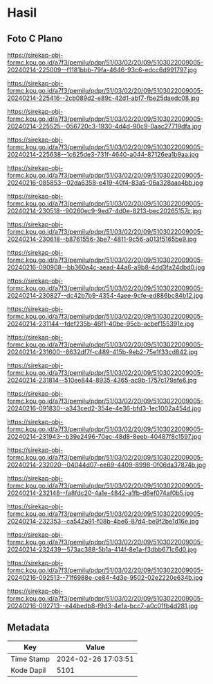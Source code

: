 # Hasil

## Foto C Plano

https://sirekap-obj-formc.kpu.go.id/a7f3/pemilu/pdpr/51/03/02/20/09/5103022009005-20240214-225009--f1181bbb-79fa-4646-93c6-edcc6d991797.jpg

https://sirekap-obj-formc.kpu.go.id/a7f3/pemilu/pdpr/51/03/02/20/09/5103022009005-20240214-225416--2cb089d2-e89c-42d1-abf7-fbe25daedc08.jpg

https://sirekap-obj-formc.kpu.go.id/a7f3/pemilu/pdpr/51/03/02/20/09/5103022009005-20240214-225525--056720c3-1930-4d4d-90c9-0aac27719dfa.jpg

https://sirekap-obj-formc.kpu.go.id/a7f3/pemilu/pdpr/51/03/02/20/09/5103022009005-20240214-225638--1c625de3-731f-4640-a044-87126ea1b9aa.jpg

https://sirekap-obj-formc.kpu.go.id/a7f3/pemilu/pdpr/51/03/02/20/09/5103022009005-20240216-085853--02da6358-e419-40f4-83a5-06a328aaa4bb.jpg

https://sirekap-obj-formc.kpu.go.id/a7f3/pemilu/pdpr/51/03/02/20/09/5103022009005-20240214-230518--90260ec9-9ed7-4d0e-8213-bec20265157c.jpg

https://sirekap-obj-formc.kpu.go.id/a7f3/pemilu/pdpr/51/03/02/20/09/5103022009005-20240214-230618--b8761556-3be7-4811-9c56-a013f5165be9.jpg

https://sirekap-obj-formc.kpu.go.id/a7f3/pemilu/pdpr/51/03/02/20/09/5103022009005-20240216-090908--bb360a4c-aead-44a6-a9b8-4dd3fa24dbd0.jpg

https://sirekap-obj-formc.kpu.go.id/a7f3/pemilu/pdpr/51/03/02/20/09/5103022009005-20240214-230827--dc42b7b9-4354-4aee-9cfe-ed886bc84b12.jpg

https://sirekap-obj-formc.kpu.go.id/a7f3/pemilu/pdpr/51/03/02/20/09/5103022009005-20240214-231144--fdef235b-46f1-40be-95cb-acbef155391e.jpg

https://sirekap-obj-formc.kpu.go.id/a7f3/pemilu/pdpr/51/03/02/20/09/5103022009005-20240214-231600--8632df7f-c489-415b-9eb2-75e1f33cd842.jpg

https://sirekap-obj-formc.kpu.go.id/a7f3/pemilu/pdpr/51/03/02/20/09/5103022009005-20240214-231814--510ee844-8935-4365-ac9b-1757c179afe6.jpg

https://sirekap-obj-formc.kpu.go.id/a7f3/pemilu/pdpr/51/03/02/20/09/5103022009005-20240216-091830--a343ced2-354e-4e36-bfd3-1ec1002a454d.jpg

https://sirekap-obj-formc.kpu.go.id/a7f3/pemilu/pdpr/51/03/02/20/09/5103022009005-20240214-231943--b39e2496-70ec-48d8-8eeb-40487f8c1597.jpg

https://sirekap-obj-formc.kpu.go.id/a7f3/pemilu/pdpr/51/03/02/20/09/5103022009005-20240214-232020--04044d07-ee69-4409-8998-0f06da37874b.jpg

https://sirekap-obj-formc.kpu.go.id/a7f3/pemilu/pdpr/51/03/02/20/09/5103022009005-20240214-232148--fa8fdc20-4a1e-4842-a1fb-d6ef074af0b5.jpg

https://sirekap-obj-formc.kpu.go.id/a7f3/pemilu/pdpr/51/03/02/20/09/5103022009005-20240214-232353--ca542a91-f08b-4be6-87d4-be9f2be1d16e.jpg

https://sirekap-obj-formc.kpu.go.id/a7f3/pemilu/pdpr/51/03/02/20/09/5103022009005-20240214-232439--573ac388-5b1a-414f-8e1a-f3dbb671c6d0.jpg

https://sirekap-obj-formc.kpu.go.id/a7f3/pemilu/pdpr/51/03/02/20/09/5103022009005-20240216-092513--71f6988e-ce84-4d3e-9502-02e2220e634b.jpg

https://sirekap-obj-formc.kpu.go.id/a7f3/pemilu/pdpr/51/03/02/20/09/5103022009005-20240216-092713--e44bedb8-f9d3-4e1a-bcc7-a0c01fb4d281.jpg


## Metadata

| Key        | Value               |
| ---------- | ------------------- |
| Time Stamp | 2024-02-26 17:03:51 |
| Kode Dapil | 5101                |



